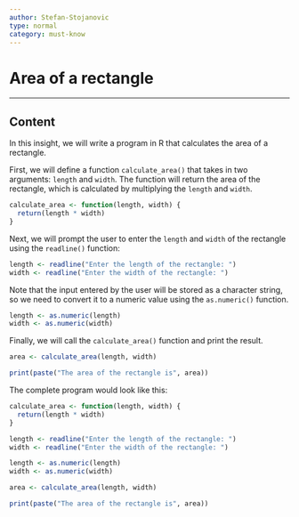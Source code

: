 ```yaml
---
author: Stefan-Stojanovic
type: normal
category: must-know
---
```


# Area of a rectangle

---

## Content

In this insight, we will write a program in R that calculates the area of a rectangle.

First, we will define a function `calculate_area()` that takes in two arguments: `length` and `width`. The function will return the area of the rectangle, which is calculated by multiplying the `length` and `width`.
```r
calculate_area <- function(length, width) {
  return(length * width)
}
```

Next, we will prompt the user to enter the `length` and `width` of the rectangle using the `readline()` function:
```r
length <- readline("Enter the length of the rectangle: ")
width <- readline("Enter the width of the rectangle: ")
```

Note that the input entered by the user will be stored as a character string, so we need to convert it to a numeric value using the `as.numeric()` function.
```r
length <- as.numeric(length)
width <- as.numeric(width)
```

Finally, we will call the `calculate_area()` function and print the result.
```r
area <- calculate_area(length, width)

print(paste("The area of the rectangle is", area))
```

The complete program would look like this:
```r
calculate_area <- function(length, width) {
  return(length * width)
}

length <- readline("Enter the length of the rectangle: ")
width <- readline("Enter the width of the rectangle: ")

length <- as.numeric(length)
width <- as.numeric(width)

area <- calculate_area(length, width)

print(paste("The area of the rectangle is", area))
```